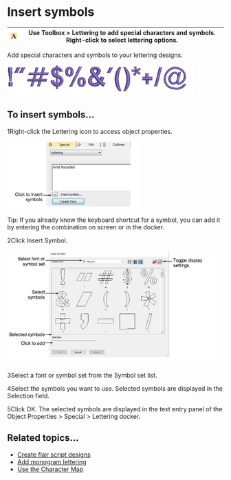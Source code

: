 # Insert symbols

| ![Lettering.png](assets/Lettering.png) | Use Toolbox > Lettering to add special characters and symbols. Right-click to select lettering options. |
| -------------------------------------- | ------------------------------------------------------------------------------------------------------- |

Add special characters and symbols to your lettering designs.

![SelectSymbols1.png](assets/SelectSymbols1.png)

## To insert symbols...

1Right-click the Lettering icon to access object properties.

![lettering_advanced00001.png](assets/lettering_advanced00001.png)

Tip: If you already know the keyboard shortcut for a symbol, you can add it by entering the combination on screen or in the docker.

2Click Insert Symbol.

![InsertSymbol.png](assets/InsertSymbol.png)

3Select a font or symbol set from the Symbol set list.

4Select the symbols you want to use. Selected symbols are displayed in the Selection field.

5Click OK. The selected symbols are displayed in the text entry panel of the Object Properties > Special > Lettering docker.

## Related topics...

- [Create flair script designs](Create_flair_script_designs)
- [Add monogram lettering](Add_monogram_lettering)
- [Use the Character Map](Use_the_Character_Map)

